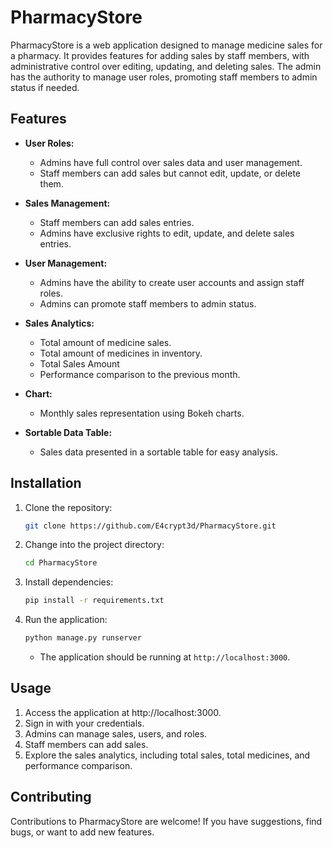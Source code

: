 # PharmacyStore

PharmacyStore is a web application designed to manage medicine sales for a pharmacy. It provides features for adding sales by staff members, with administrative control over editing, updating, and deleting sales. The admin has the authority to manage user roles, promoting staff members to admin status if needed.

## Features

- **User Roles:**

  - Admins have full control over sales data and user management.
  - Staff members can add sales but cannot edit, update, or delete them.

- **Sales Management:**

  - Staff members can add sales entries.
  - Admins have exclusive rights to edit, update, and delete sales entries.

- **User Management:**

  - Admins have the ability to create user accounts and assign staff roles.
  - Admins can promote staff members to admin status.

- **Sales Analytics:**

  - Total amount of medicine sales.
  - Total amount of medicines in inventory.
  - Total Sales Amount
  - Performance comparison to the previous month.

- **Chart:**

  - Monthly sales representation using Bokeh charts.

- **Sortable Data Table:**
  - Sales data presented in a sortable table for easy analysis.

## Installation

1. Clone the repository:

   ```bash
   git clone https://github.com/E4crypt3d/PharmacyStore.git
   ```

2. Change into the project directory:

   ```bash
   cd PharmacyStore
   ```

3. Install dependencies:

   ```bash
   pip install -r requirements.txt
   ```

4. Run the application:

   ```bash
   python manage.py runserver
   ```

   - The application should be running at `http://localhost:3000`.

## Usage

1. Access the application at http://localhost:3000.
2. Sign in with your credentials.
3. Admins can manage sales, users, and roles.
4. Staff members can add sales.
5. Explore the sales analytics, including total sales, total medicines, and performance comparison.

## Contributing

Contributions to PharmacyStore are welcome! If you have suggestions, find bugs, or want to add new features.
